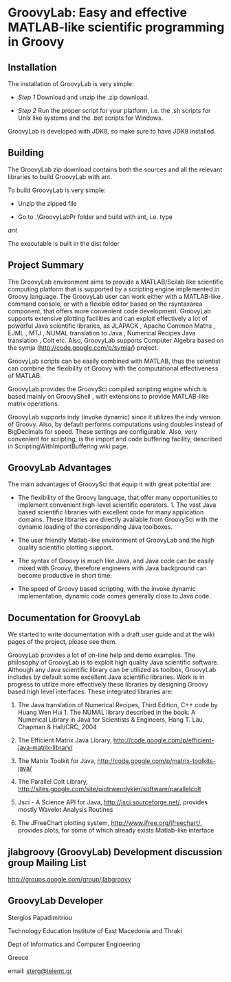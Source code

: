 # GroovyLab: Easy and effective MATLAB-like scientific programming in Groovy

## Installation

The installation of GroovyLab is very simple: 

  * *Step 1* Download and unzip the .zip download.
  
  * *Step 2* Run the proper script for your platform, i.e. the .sh scripts for Unix like systems and the .bat scripts for Windows. 

GroovyLab is developed with JDK8, so make sure to have JDK8 installed.

## Building

The GroovyLab zip download contains both the sources and all the relevant libraries to build GroovyLab with ant.

To build GroovyLab is very simple:

 * Unzip the zipped file 
 
 * Go to .\GroovyLabPr folder and build with ant, i.e. type

*ant*

The executable is built in the dist folder

## Project Summary

The GroovyLab environment aims to provide a MATLAB/Scilab like scientific computing platform that is supported by a scripting engine implemented in Groovy language. The GroovyLab user can work either with a MATLAB-like command console, or with a flexible editor based on the rsyntaxarea  component, that offers more convenient code development. GroovyLab supports extensive plotting facilities and can exploit effectively a lot of powerful Java scientific libraries, as JLAPACK , Apache Common Maths , EJML , MTJ , NUMAL translation to Java , Numerical Recipes Java translation , Colt etc. Also, GroovyLab supports Computer Algebra based on the symja (http://code.google.com/p/symja/) project.

GroovyLab scripts can be easily combined with MATLAB, thus the scientist can combine the flexibility of Groovy with the computational effectiveness of MATLAB.

GroovyLab provides the GroovySci compiled scripting engine which is based mainly on GroovyShell , with extensions to provide MATLAB-like matrix operations.


GroovyLab supports indy (invoke dynamic) since it utilizes the indy version of Groovy. 
Also, by default performs computations using doubles instead of BigDecimals for speed. 
These settings are configurable. Also, very convenient for scripting, is the import and 
code buffering facility, described in ScriptingWithImportBuffering wiki page.


## GroovyLab Advantages

The main advantages of GroovySci that equip it with great potential are:

* The flexibility of the Groovy language, that offer many opportunities 
to implement convenient high-level scientific operators. 1. The vast Java based
scientific libraries with excellent code for many application domains. These libraries 
are directly available from GroovySci with the dynamic loading of the corresponding Java 
toolboxes.

* The user friendly Matlab-like environment of GroovyLab and the high quality 
scientific plotting support. 

* The syntax of Groovy is much like Java, and Java code can 
be easily mixed with Groovy, therefore engineers with Java background can become productive 
in short time. 

*  The speed of Groovy based scripting, with the invoke dynamic implementation, 
dynamic code comes generally close to Java code. 

## Documentation for GroovyLab

We started to write documentation with a draft user guide and at the wiki pages of the project, please see them.

GroovyLab provides a lot 
of on-line help and demo examples. The philosophy of GroovyLab is to exploit high quality 
Java scientific software. Although any Java scientific library can be utilized as toolbox,
GroovyLab includes by default some excellent Java scientific libraries. Work is in progress 
to utilize more effectively these libraries by designing Groovy based high level interfaces. 
These integrated libraries are: 

1. The Java translation of Numerical Recipes, Third Edition, 
C++ code by Huang Wen Hui 1. The NUMAL library described in the book: A Numerical Library in 
Java for Scientists & Engineers, Hang T. Lau, Chapman & Hall/CRC, 2004 

2. The Efficient Matrix 
Java Library, http://code.google.com/p/efficient-java-matrix-library/ 

3. The Matrix Toolkit for 
Java, http://code.google.com/p/matrix-toolkits-java/ 

4. The Parallel Colt Library, http://sites.google.com/site/piotrwendykier/software/parallelcolt 


5. Jsci - A Science API for Java, http://jsci.sourceforge.net/, provides mostly Wavelet Analysis Routines 

6. The JFreeChart plotting system, http://www.jfree.org/jfreechart/, provides plots, 
for some of which already exists Matlab-like interface 


## jlabgroovy (GroovyLab) Development discussion group Mailing List

http://groups.google.com/group/jlabgroovy

## GroovyLab Developer

Stergios Papadimitriou

Technology Education Institute
of East Macedonia and Thraki

Dept of Informatics 
and Computer Engineering

Greece

email: sterg@teiemt.gr
